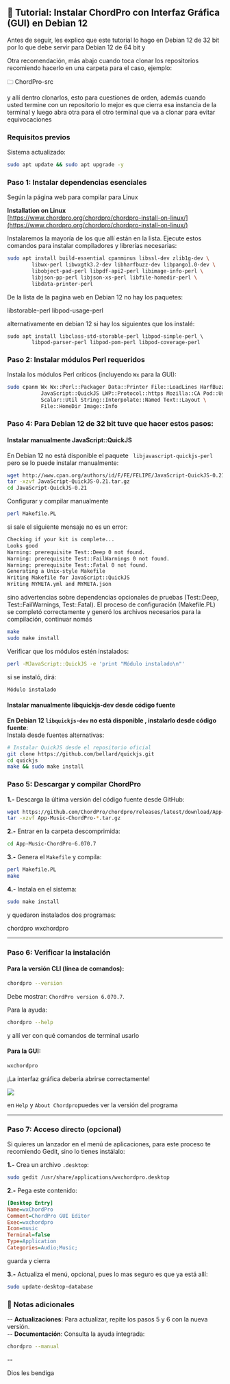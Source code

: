 

## 🎸 **Tutorial: Instalar ChordPro con Interfaz Gráfica (GUI) en Debian 12**

Antes de seguir, les explico que este tutorial lo hago en Debian 12 de 32 bit por lo que debe servir para Debian 12 de 64 bit y 

Otra recomendación, más abajo cuando toca clonar los repositorios recomiendo hacerlo en una carpeta para el caso, ejemplo:

🗀 ChordPro-src

y allí dentro clonarlos, esto para cuestiones de orden, además cuando usted termine con un repositorio lo mejor es que cierra esa instancia de la terminal y luego abra otra para el otro terminal que va a clonar para evitar equivocaciones


### **Requisitos previos**
Sistema actualizado:

```bash
sudo apt update && sudo apt upgrade -y
```

### **Paso 1: Instalar dependencias esenciales**
Según la página web para compilar para Linux

**Installation on Linux**  
[https://www.chordpro.org/chordpro/chordpro-install-on-linux/](https://www.chordpro.org/chordpro/chordpro-install-on-linux/)

Instalaremos la mayoría de los que allí están en la lista. Ejecute estos comandos para instalar compiladores y librerías necesarias:

```bash
sudo apt install build-essential cpanminus libssl-dev zlib1g-dev \
        libwx-perl libwxgtk3.2-dev libharfbuzz-dev libpango1.0-dev \
        libobject-pad-perl libpdf-api2-perl libimage-info-perl \
        libjson-pp-perl libjson-xs-perl libfile-homedir-perl \
        libdata-printer-perl
```
  
De la lista de la pagina web en Debian 12 no hay los paquetes:

libstorable-perl 
libpod-usage-perl

alternativamente en debian 12 si hay los siguientes que los instalé:

```
sudo apt install libclass-std-storable-perl libpod-simple-perl \
        libpod-parser-perl libpod-pom-perl libpod-coverage-perl
```

### **Paso 2: Instalar módulos Perl requeridos**
Instala los módulos Perl críticos (incluyendo `Wx` para la GUI):

```bash
sudo cpanm Wx Wx::Perl::Packager Data::Printer File::LoadLines HarfBuzz::Shaper \
           JavaScript::QuickJS LWP::Protocol::https Mozilla::CA Pod::Usage \
           Scalar::Util String::Interpolate::Named Text::Layout \
           File::HomeDir Image::Info
```

### **Paso 4: Para Debian 12 de 32 bit tuve que hacer estos pasos:**

#### Instalar manualmente JavaScript::QuickJS
En Debian 12 no está disponible el paquete ` libjavascript-quickjs-perl` pero se lo puede instalar manualmente:

```bash
wget http://www.cpan.org/authors/id/F/FE/FELIPE/JavaScript-QuickJS-0.21.tar.gz
tar -xzvf JavaScript-QuickJS-0.21.tar.gz
cd JavaScript-QuickJS-0.21
```

Configurar y compilar manualmente

```bash
perl Makefile.PL
```

si sale el siguiente mensaje no es un error:

```bash
Checking if your kit is complete...
Looks good
Warning: prerequisite Test::Deep 0 not found.
Warning: prerequisite Test::FailWarnings 0 not found.
Warning: prerequisite Test::Fatal 0 not found.
Generating a Unix-style Makefile
Writing Makefile for JavaScript::QuickJS
Writing MYMETA.yml and MYMETA.json
```

sino advertencias sobre dependencias opcionales de pruebas (Test::Deep, Test::FailWarnings, Test::Fatal). El proceso de configuración (Makefile.PL) se completó correctamente y generó los archivos necesarios para la compilación, continuar nomás 

```bash
make
sudo make install
```

Verificar que los módulos estén instalados:

```bash
perl -MJavaScript::QuickJS -e 'print "Módulo instalado\n"'
```

si se instaló, dirá:

```bash
Módulo instalado
```

#### Instalar manualmente libquickjs-dev desde código fuente
**En Debian 12 `libquickjs-dev` no está disponible , instalarlo desde código fuente**:  
   Instala desde fuentes alternativas:
   
```bash
# Instalar QuickJS desde el repositorio oficial
git clone https://github.com/bellard/quickjs.git
cd quickjs
make && sudo make install
```


### **Paso 5: Descargar y compilar ChordPro**

**1.-** Descarga la última versión del código fuente desde GitHub:

```bash
wget https://github.com/ChordPro/chordpro/releases/latest/download/App-Music-ChordPro-6.070.7.tar.gz
tar -xzvf App-Music-ChordPro-*.tar.gz  
```
    
**2.-** Entrar en la carpeta descomprimida:

```bash 
cd App-Music-ChordPro-6.070.7
```  

**3.-** Genera el `Makefile` y compila:

```bash
perl Makefile.PL
make
```

**4.-** Instala en el sistema:

```bash
sudo make install
```  

y quedaron instalados dos programas:  
 
   chordpro
   wxchordpro

---

### **Paso 6: Verificar la instalación**

#### **Para la versión CLI** (línea de comandos):

```bash
chordpro --version
```
 
Debe mostrar: `ChordPro version 6.070.7`.
  
Para la ayuda:

```bash
chordpro --help
```

y allí ver con qué comandos de terminal usarlo


#### **Para la GUI**:

```bash
wxchordpro
```

 ¡La interfaz gráfica debería abrirse correctamente!
 

![](https://blogger.googleusercontent.com/img/a/AVvXsEgb4Pbi5M0lx8OdU3BszmVcOG4T7gdbJBSnMKnUwEgknVQf4hZ29W-VTJAS3ec53V0xC_nRDCXX97S6VtZ-q131QJSDz2GAPMGMXr8he6rzWoWHuRX4X-6VGquriH2Mv2T0qUMrm-ZJIrzJG0x9qde1k29UnSRT0WvwKUf43xDlbu5yhJbVz_ZdUjUD4Yc=s16000)

en `Help` y `About Chordpro`puedes ver la versión del programa

---

### **Paso 7: Acceso directo (opcional)**

Si quieres un lanzador en el menú de aplicaciones, para este proceso te recomiendo Gedit, sino lo tienes instálalo:

**1.-** Crea un archivo `.desktop`:

```bash
sudo gedit /usr/share/applications/wxchordpro.desktop
```
    
**2.-** Pega este contenido:

```ini
[Desktop Entry]
Name=wxChordPro
Comment=ChordPro GUI Editor
Exec=wxchordpro
Icon=music
Terminal=false
Type=Application
Categories=Audio;Music;
```

guarda y cierra
    
**3.-** Actualiza el menú, opcional, pues lo mas seguro es que ya está allí:

```bash
sudo update-desktop-database
```

### 📌 **Notas adicionales**

-- **Actualizaciones**: Para actualizar, repite los pasos 5 y 6 con la nueva versión.  
-- **Documentación**: Consulta la ayuda integrada:  

```bash
chordpro --manual
```
-- 

Dios les bendiga